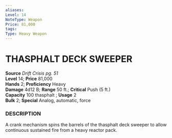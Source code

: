 ```yaml
---
aliases: 
Level: 14
NoteType: Weapon
Price: 81,000
tags: 
Type: Heavy Weapon
---
```

# THASPHALT DECK SWEEPER

**Source** _Drift Crisis pg. 51_  
**Level** 14; **Price** 81,000  
**Hands** 2; **Proficiency** Heavy  
**Damage** 4d12 B; **Range** 50 ft.; **Critical** Push (5 ft.)  
**Capacity** 100 thasphalt ; **Usage** 2  
**Bulk** 2; **Special** Analog, automatic, force

### DESCRIPTION

A crank mechanism spins the barrels of the thasphalt deck sweeper to allow continuous sustained fire from a heavy reactor pack.
